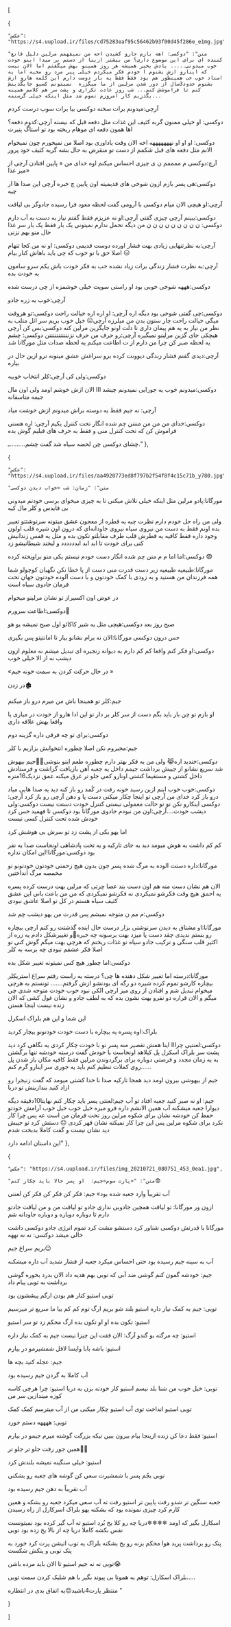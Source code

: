 [

  {

    "عکس": "https://s4.uupload.ir/files/cd75283eaf95c56462b93f00d45f286e_e1mg.jpg",

    "متن": "دوکسی: اهه بازم جارو کشیدن اخه من نمیفهمم مرلین دلیل قانع کننده ای برای این موضوع داری؟ من بیشتر ازینا از دستم بر میدا اینو خودت خوب میدونی..... یادش بخیر همیشه هر روز همینو بهش میگفتم اما الان نیست که اینارو ازش بشنوم ا خودم فکر میکردم خیلی پیر مرد رو مخیه اما یه استاد خوب خب همینطور هم بود فقط فقط یه بار دوست دارم این کلمه هارو ازش بشنوم حدود3سال از دور شدن مرلین از ما میگزره  نمیتونم کسیو جایگذینش کنم تا فراموشش کنم... شب روز عادت تکراری و پشت سر هم کلامم همینه  ...بگذزیم کار امروزم تموم شد مثل اینکه خیلی گرسنمه 

آرچی:میدونم برات سخته دوکسی بیا برات سوپ درست کردم 

دوکسی: او خیلی ممنون گربه کثیف  این غذات مثل دفعه قبل که نیسته آرچی:کدوم دفعه؟ اها همون دفعه ای موهام ریخته بود تو استاگ پنیرت

دوکسی: او او او نهههههههه اخه الان وقت یاداوری بود اصلا من نمیخورم چون نمیخوام الانم مثل دفعه های قبل شکمم از دست تو منقرض به حال بشه گربه کثیف خود پرور

آرچ:دوکسی م ممممم ن ی چیزی احساس میکنم اوه خدای من « پایین افتادن آرچی از میز غذا»

دوکسی:هی پسر بازم ازون شوخی های قدیمیته اون پایین چ خبره آرچی این صدا ها از چیه 

آرچی:او هیچی الان میام دوکسی با  آرومی گفت  لحظه معود فرا رسیده جادوگر بی لیاقت 

دوکسی:ببینم آرچی چیزی گفتی آرچی:او نه عزیزم فقط گفتم  نیاز به دست به آب دارم دوکسی: ن ن ن ن ن ن ن ن ن من دیگه تحمل ندارم نمیتونی یک بار فقط یک بار سر غذا حال منو بهم نزنی 

آرچی:به نظرتنهایی زیادی بهت فشار اورده دوست قدیمی دوکسی: او نه من کجا تنهام  اصلا حق با تو خوب که چی باید باهاش کنار بیام 😑

آرچی:به نظرت فشار  زندگی برات زیاد نشده خب به فکر خودت باش یکم سرو سامون به خودت بده 

دوکسی:هههه شوخی خوبی بود او راستی سوپت خیلی خوشمزه از چی درست شده

آرچی:خوب یه زره جادو 

دوکسی:چی گفتی شوخی بود دیگه اره آرچی: او اره اره خیالت راحت دوکسی:تو هروقت میگی خیالت راحت چار ستون بدن من میلرزه آرچی😑 خیل خوب بریم سر اثل متلب به نظر من نیاز به یه هم پیمان داری  تا دلت اونو جایگزین مرلین کنه دوکسی:بس کن آرچی هیچکی جای گزین مرلینو نمیگیره  آرچی:رو حرف من حرف نزنننننننننننن دوکسی: چشم یه لحظه صبر کن چرا من دارم از ت اطاعت میکنم یه لحظه صدات مثل مورگانا شد 

آرچی:دیدی گفتم فشار زندگی دیوونت کرده برو سراغش عشق میتونه ترو ازین حال در بیاره

دوکسی:ولی کی آرچی:کلر انتخاب خوبیه 

دوکسی:میدونم خوب یه جورایی نمیدونم چیشد ااا الان ازش خوشم اومد ولی اون مال جیمه متاسفانه

آرچی: نه جیم فقط یه دوسته براش میدونم ازش خوشت میاد 

دوکسی:خدای من من من منننن چم شده انگار تحت کنترل یکیم آرچی: اره هستی فراموش کن که تحت کنترل منی و فقط به حرف های قبلیم گوش بده

چشای دوکسی چن لحضه سیاه شد گفت چشم.........ـ."
},

  {

    "عکس": "https://s4.uupload.ir/files/aa4920773ed8f797b2f54f8f4c15c71b_y780.jpg",

    "متن": "زمان: شب «خواب دیدن دوکسی

مورگانا:پادو مرلین  مثل اینکه خیلی تلاش میکنی تا به چیزی میخوای برسی خودتم میدونی بی فایدس و کلر مال کیه 

ولی من راه حل خودم دارم نظرت چیه یه قطره از معجون عشق میتونه سرنوشتتو تغییر بده اونم فقط به دست من نیروی سیاه نیروی جاودانه‌ای که درون اون شیره‌ قلب اولون وجود داره فقط کافیه یه قطرش قلب طرف مقابلتو تکون بده و مثل یه قفس زندانیش کنی برای خودت تا ابد ابد ابدددددد و لبخند شیطانیشو زد

دوکسی:اما اما م م منن چم شده انگار دست خودم نیستم یکی منو براویخته  کرده 😨

مورگانا:طبیعیه طبیعیه  زیر دست قدرت منی  دست از پا خطا نکن نگهبان کوچولو شما همه فرزندان من هستید و به زودی با کمک خودتون و با دست آلوده خودتون جهان تحت فرمان جادوی سیاه است

در عوض اون اکسیراز تو نشان مرلینو میخوام

دوکسی:اطاعت سرورم🤯

صبح روز بعد دوکسی:هیچی مثل یه شیر کاکائو اول صبح نمیشه یو هو

 حس درون دوکسی مورگانا:الان نه برام نشانو بیار تا امانتیتو پس بگیری 

دوکسی:او فکر کنم واقعا کم کم دارم به دیوانه زنجیره ای تبدیل میشم نه معلوم ازون دیشب نه از الا خیلی خوب 

«در حال حرکت کردن به سمت خونه جیم »

در زدن🏚

جیم:کلر تو همینجا باش من میرم درو باز میکنم

او بازم  تو چن بار باید بگم دست از سر کلر بر دار تو  این ادا هارو از خودت در میاری یا واقعا بهش علاقه داری

دوکسی:برای تو چه فرقی داره گزینه دوم

جیم:مجبروم نکن اصلا چطوره انتخوابش بزاریم با کلر

دوکسی:خندید اره😹 ولی من یه فکر بهتر دارم  چطوره طعم اینو بنوشی👊🏻جیم بیهوش شد سریع نشانو از جیبش برداشت جیمم داخل یه جعبه آهن بازیافت گزاشت و فرستادش داخل کشتی  و مستقیما کشتی اونارو کمی جلو تر غرق میکنه عمق نزدیک16متره

دوکسی:خوب خوب اینم ازین  رسید خونه رفت در کُمد رو باز کنه دید یه صدا هایی میاد  درو باز کرد خدای من آرچی تو اینجا چکار میکنی دست پا و دهن آرچی رو  باز کرد آرچی: دوکسی اینکارو نکن تو تو حالت معمولی نیستی کنترل خودت دستت نیست  دوکسی:ولی دیشب خودت....آرچی:اون من نبودم جادوی مورگانا بود دوکسی تا فهمید  حس کرد خودش شده تحت کننرل کسی نیست

اما یهو یکی از پشت زد تو سرش بی هوشش کرد

کم کم داشت به هوش میومد دید یه جای تارکیه و یه تخت پادشاهی اونجاست  صدا یه نفر بود دوکسی:مورگانا!این امکان نداره 

مورگانا:داره  دستت الوده به مرگ شده پسر جون بدون هیچ زحمتی خودتون خودتونو تو مخمصه مرگ انداختین 

الان هم نشان دست منه هم اون دست بند  عصا چرتی که مرلین بهت درست کرده پسره یه احمق هیچ وقت فکرشو نمیکردی نه  فکرشو نمیکردی که من من باعث بانی این عشق کثیف سیاه هستم در کل تو اصلا عاشق نبودی

دوکسی:م مم ن متوجه نمیشم  پس قدرت من یهو دیشب چم شد 

مورگانا:او مشتاق به دیدن سرنوشتی بزار درست حال اینده گذشتت رو کنم ارچی بیچاره رو  بستم ندیدی چقد دست پا میزد بهت برسونه چه خبره🤣و تغییرشکل دادم یه زره از اکثیر قلب سنگی و ترکیب جادو سیاه تو غذات ریختم که هرچی بهت میگم گوش کنی تو اصلا فکر عشقم نبودی چه برسه به کلر 

دوکسی:اما چطور هیچ کس نمیتونه تغییر شکل بده



مورگانا:درسته اما تغییر شکل دهنده ها چی؟ درسته یه راست رفتم سراغ استریکلر بیچاره کارشو تموم کرده شیره دو رگه ای بودنشو ازش گرفتم....... تونستم به هرچی میخوام تبدیل شم و افتادن از روی میز  ارچی الکی نبود خوب خودت متوجه شدی چی میگم و الان قراره دو نفرو بهت نشون بده که به لطف جادو و نشان غول کشی که الان زنده نیست  اینجا هستن

این شما و این هم بلراک اسکرل

بلراک:اوه پسره یه بیچاره با دست خودت خودتونو بیچار کردید 

دوکسی:لعنتیی چرااا اینا همش تقصیر منه پسر تو با خودت چکار کردی یه نگاهی کرد دید پشت سر بلراک اسکرل پل کیلاهد اونجاست با خودش گفت درسته خودشه تنها برگشتن به یه زمان مجدد و فرصتی دوباره برای برگردوندن مرلین فقط کافیه مکان باز شدن پل روی کملات تنظیم کنم باید یه جوری سر اینارو گرم کنم......





جیم از بیهوشی بیرون اومد دید همجا تارکیه صدا نا خدا کشتی میومد که گفت زنیجرا رو ازاد کنید بندازینش تو دریا

جیم: او نه  صبر کنید جعبه  افتاد تو آب جیم:لعنتی پسر باید چکار کنم نهایتا10دقیقه دیگه دیوارا جعبه میشکنه آب همین الانشم داره فرو میره خیل خوب خیل خوب آرامش خودتو حفظ کن خودشه نشان برای شکوه مرلین روز تحت فرمان من است عه پس چرا کار نکرد برای شکوه مرلین پس این چرا کار نمیکنه نشان قهر کردی 😐  دستش کرد تو جیبش دید نشان نیست و گفت کاملا بدبخت شدم 

این داستان ادامه دارد"
},

  {

    "عکس": "https://s4.uupload.ir/files/img_20210721_080751_453_0ea1.jpg",

    "متن": "«پارت سوم»جیم:  او پسر حالا باید چکار کنم😨

آب تقریباً  وارد جعبه شده بود» جیم: فکر کن فکر کن فکر کن لعنتی 



ازون ور مورگانا: تو لیاقت همچین جادویی نداری  جادو تو لیاقت من و من لیاقت جادتو دارم تا دوباره دوباره و دوباره جاودانه شم 

مورگانا با قدرتش دوکسی شناور کرد دستشو مشت کرد تموم  انرژی  جادو دوکسی داشت خالی میشد دوکسی:  نه نه نههه



بریم سراغ جیم😉

آب به سینه جیم رسیده بود حتی احساس میکرد جعبه از فشار شدید آب داره میشکنه 

جیم: خودشه گمون کنم گوشی ضد آبی که توبی بهم هدیه داد الان بدرد بخوره گوشی برداشت به توبی پیام داد



توبی استیو کنار هم بودن ارگم پیششون بود 

توبی:  جیم به کمک نیاز داره استیو بلند شو بریم ارگ توم کم کم بیا ما سریع تر میرسیم

استیو: تکون بده او او  تکون بده ارگ محکم زد تو سر استیو 

استیو: چه مرگته بو گندو آرگ: الان فقت این چیزا نیست جیم به کمک نیاز داره

استیو: باشه بابا وایسا لاقل شمشیرمو در بیارم



جیم: عجله  کنید بچه ها 

آب کاملا به  گردن جیم رسیده بود

توبی: خیل خوب من شنا بلد نیسم استیو کار خودته بزن به دریا استیو: چرا هرچی کاسه کوزه میندازین سر من 

توبی  استیو انداخت توی آب  استیو چکار میکنی من از آب میترسم کمک کمک

توبی: ههههه دستم خورد

استیو: فقط دعا کن زنده ازینجا بیام بیرون ببین تیکه بزرگت گوشته میرم جیمو در بیارم 



همین جور رفت جلو تر جلو تر🏊‍♀

استیو: خیلی سنگینه نمیشه بلندش کرد 

توبی بجُم پسر با شمشیرت سعی کن گوشه های  جعبه رو بشکنی 

آب تقریباً  به دهن جیم رسیده بود 

جعبه سنگین تر شدو رفت پایین تر استیو  رفت ته آب سعی میکرد جعبه رو بشکه و همین کارم کرد چیزی نمونده بود که بشکنه یهو بلراک اسرکارل از راه رسیدن 



اسکارل بگیر  که اومد ❄❄❄❄دریا چه رو کلا یخ بُرد استیو ته آب گیر کرده بود نمیتونست نفس بکشه  کاملا دریا چه از بالا  یخ زده بود توبی 



پتک رو برداشت پرید هوا محکم  بزنه رو یخ بشکنه بلراک یه توپ اتیشن پرت  کرد خورد به  پتک توبی و پتکش شکست

توبی نه نه جیم استیو  تا الان باید مرده باشن😭 

بلراک اسکارل: توهم به همونا بی پیوند بگیر با هم شلیک کردن سمت  توبی..... 

منتظر  پارت4باشید😉یه اتفاق بدی در انتظاره "

  }

] 
